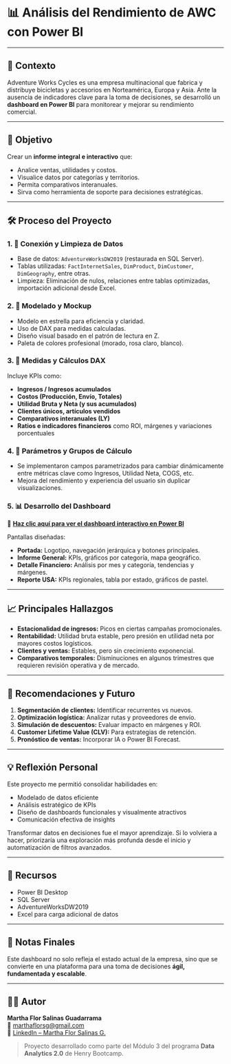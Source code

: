 # 📊 Análisis del Rendimiento de AWC con Power BI

---

## 🏢 Contexto

Adventure Works Cycles es una empresa multinacional que fabrica y distribuye bicicletas y accesorios en Norteamérica, Europa y Asia. Ante la ausencia de indicadores clave para la toma de decisiones, se desarrolló un **dashboard en Power BI** para monitorear y mejorar su rendimiento comercial.

---

## 🎯 Objetivo

Crear un **informe integral e interactivo** que:
- Analice ventas, utilidades y costos.
- Visualice datos por categorías y territorios.
- Permita comparativos interanuales.
- Sirva como herramienta de soporte para decisiones estratégicas.

---

## 🛠️ Proceso del Proyecto

### 1. 🔗 Conexión y Limpieza de Datos
- Base de datos: `AdventureWorksDW2019` (restaurada en SQL Server).
- Tablas utilizadas: `FactInternetSales`, `DimProduct`, `DimCustomer`, `DimGeography`, entre otras.
- Limpieza: Eliminación de nulos, relaciones entre tablas optimizadas, importación adicional desde Excel.

### 2. 🧠 Modelado y Mockup
- Modelo en estrella para eficiencia y claridad.
- Uso de DAX para medidas calculadas.
- Diseño visual basado en el patrón de lectura en Z.
- Paleta de colores profesional (morado, rosa claro, blanco).

### 3. 📐 Medidas y Cálculos DAX
Incluye KPIs como:
- **Ingresos / Ingresos acumulados**
- **Costos (Producción, Envío, Totales)**
- **Utilidad Bruta y Neta (y sus acumulados)**
- **Clientes únicos, artículos vendidos**
- **Comparativos interanuales (LY)**
- **Ratios e indicadores financieros** como ROI, márgenes y variaciones porcentuales

### 4. 🧩 Parámetros y Grupos de Cálculo
- Se implementaron campos parametrizados para cambiar dinámicamente entre métricas clave como Ingresos, Utilidad Neta, COGS, etc.
- Mejora del rendimiento y experiencia del usuario sin duplicar visualizaciones.

### 5. 📊 Desarrollo del Dashboard

🔗 **[Haz clic aquí para ver el dashboard interactivo en Power BI](https://app.powerbi.com/view?r=eyJrIjoiNGVmM2UzZWItNmZiZi00YzA5LWI0OTMtMjA5YzVmODVkYjI1IiwidCI6ImQ4MzdlZDExLWY2OTYtNGM4OS04OGZkLTdjY2Q5NmY4NjAxNSJ9&pageName=554374e4d42bec4a87d4)**

Pantallas diseñadas:
- **Portada:** Logotipo, navegación jerárquica y botones principales.
- **Informe General:** KPIs, gráficos por categoría, mapa geográfico.
- **Detalle Financiero:** Análisis por mes y categoría, tendencias y márgenes.
- **Reporte USA:** KPIs regionales, tabla por estado, gráficos de pastel.

---

## 📈 Principales Hallazgos

- **Estacionalidad de ingresos:** Picos en ciertas campañas promocionales.
- **Rentabilidad:** Utilidad bruta estable, pero presión en utilidad neta por mayores costos logísticos.
- **Clientes y ventas:** Estables, pero sin crecimiento exponencial.
- **Comparativos temporales:** Disminuciones en algunos trimestres que requieren revisión operativa y de mercado.

---

## 🧭 Recomendaciones y Futuro

1. **Segmentación de clientes:** Identificar recurrentes vs nuevos.
2. **Optimización logística:** Analizar rutas y proveedores de envío.
3. **Simulación de descuentos:** Evaluar impacto en márgenes y ROI.
4. **Customer Lifetime Value (CLV):** Para estrategias de retención.
5. **Pronóstico de ventas:** Incorporar IA o Power BI Forecast.

---

## 💡 Reflexión Personal

Este proyecto me permitió consolidar habilidades en:
- Modelado de datos eficiente
- Análisis estratégico de KPIs
- Diseño de dashboards funcionales y visualmente atractivos
- Comunicación efectiva de insights

Transformar datos en decisiones fue el mayor aprendizaje. Si lo volviera a hacer, priorizaría una exploración más profunda desde el inicio y automatización de filtros avanzados.

---

## 📎 Recursos

- Power BI Desktop
- SQL Server
- AdventureWorksDW2019
- Excel para carga adicional de datos

---

## 📌 Notas Finales

Este dashboard no solo refleja el estado actual de la empresa, sino que se convierte en una plataforma para una toma de decisiones **ágil, fundamentada y escalable**.

---
## 👩‍💻 Autor

**Martha Flor Salinas Guadarrama**  
📧 [marthaflorsg@gmail.com](mailto:marthaflorsg@gmail.com)  
🔗 [LinkedIn – Martha Flor Salinas G.](https://www.linkedin.com/in/mflor-salinas-g)

> Proyecto desarrollado como parte del Módulo 3 del programa **Data Analytics 2.0** de Henry Bootcamp.
